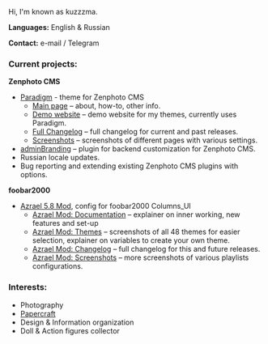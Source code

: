 Hi, 
I'm known as kuzzzma.

**Languages:** English & Russian

**Contact:** e-mail / Telegram

### Current projects: 
**Zenphoto CMS**
- [Paradigm](https://github.com/kuz-z-zma/paradigm) - theme for Zenphoto CMS
  - [Main page](https://www.blog.private-universe.net/web-and-tech/zenphoto-theme-paradigm/) – about, how-to, other info.
  - [Demo website](https://demo.private-universe.net/) – demo website for my themes, currently uses Paradigm.
  - [Full Changelog](https://www.blog.private-universe.net/web-and-tech/zenphoto-theme-paradigm/paradigm-changelog/) – full changelog for current and past releases.
  - [Screenshots](https://www.blog.private-universe.net/web-and-tech/zenphoto-theme-paradigm/paradigm-screenshots/) – screenshots of different pages with various settings.
- [adminBranding](https://github.com/kuz-z-zma/adminBranding) – plugin for backend customization for Zenphoto CMS.
- Russian locale updates.
- Bug reporting and extending existing Zenphoto CMS plugins with options.

**foobar2000**
- [Azrael 5.8 Mod](https://www.blog.private-universe.net/music/foobar2000-azrael-mod/), config for foobar2000 Columns_UI
  - [Azrael Mod: Documentation](https://www.blog.private-universe.net/music/foobar2000-azrael-mod/azrael-mod-documentation/) – explainer on inner working, new features and set-up
  - [Azrael Mod: Themes](https://www.blog.private-universe.net/music/foobar2000-azrael-mod/azrael-mod-themes/) – screenshots of all 48 themes for easier selection, explainer on variables to create your own theme.
  - [Azrael Mod: Changelog](https://www.blog.private-universe.net/music/foobar2000-azrael-mod/azrael-mod-changelog/) – full changelog for this and future releases.
  - [Azrael Mod: Screenshots](https://www.blog.private-universe.net/music/foobar2000-azrael-mod/azrael-mod-screenshots/) – more screenshots of various playlists configurations.

### Interests:
- Photography
- [Papercraft](https://www.blog.private-universe.net/papercraft/)
- Design & Information organization
- Doll & Action figures collector
  
<!-- 🌱 I’m currently learning ...
- 👯 I’m looking to collaborate on ...
- 🤔 I’m looking for help with ...
- 💬 Ask me about ...
- 📫 How to reach me: ...
- 😄 Pronouns: ...
- ⚡ Fun fact: ...
-->
